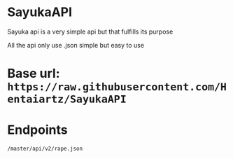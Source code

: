 # SayukaAPI

Sayuka api is a very simple api but that fulfills its purpose

All the api only use .json simple but easy to use

# Base url: ```https://raw.githubusercontent.com/Hentaiartz/SayukaAPI```
 
# Endpoints
```/master/api/v2/rape.json```
